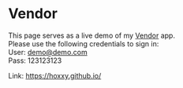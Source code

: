 # Vendor
This page serves as a live demo of my [Vendor](https://github.com/Hoxxy/vendor) app.  
Please use the following credentials to sign in:  
User: demo@demo.com  
Pass: 123123123  
  
Link: https://hoxxy.github.io/
